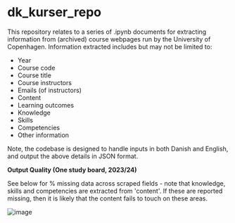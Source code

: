 # dk_kurser_repo

This repository relates to a series of .ipynb documents for extracting information from (archived) course webpages run by the University of Copenhagen. Information extracted includes but may not be limited to:

- Year
- Course code
- Course title
- Course instructors
- Emails (of instructors)
- Content
- Learning outcomes
- Knowledge
- Skills
- Competencies
- Other information

Note, the codebase is designed to handle inputs in both Danish and English, and output the above details in JSON format.

**Output Quality (One study board, 2023/24)**

See below for % missing data across scraped fields - note that knowledge, skills and competencies are extracted from 'content'. If these are reported missing, then it is likely that the content fails to touch on these areas.

![image](https://github.com/user-attachments/assets/acff006e-29d4-48d4-ac81-c822ab5957f7) 
